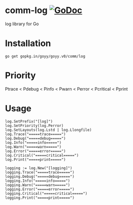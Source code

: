 # comm-log [![GoDoc](http://godoc.org/gopkg.in/goyy/goyy.v0?status.png)](http://godoc.org/gopkg.in/goyy/goyy.v0/comm/log)
log library for Go

# Installation
`go get gopkg.in/goyy/goyy.v0/comm/log`

# Priority
Ptrace < Pdebug < Pinfo < Pwarn < Perror < Pcritical < Pprint

# Usage
	log.SetPrefix("[log]")
	log.SetPriority(log.Perror)
	log.SetLayouts(log.Lstd | log.Llongfile)
	log.Trace("=====trace=====")
	log.Debug("=====debug=====")
	log.Info("=====info=====")
	log.Warn("=====warn=====")
	log.Error("=====error=====")
	log.Critical("=====critical=====")
	log.Print("=====print=====")

	logging := log.New("[logging]")
	logging.Trace("=====trace=====")
	logging.Debug("=====debug=====")
	logging.Info("=====info=====")
	logging.Warn("=====warn=====")
	logging.Error("=====error=====")
	logging.Critical("=====critical=====")
	logging.Print("=====print=====")
